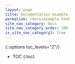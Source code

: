 ```yaml
---
layout: page
title: Documentation example
permalink: /docs/example.html
site_nav_category: docs
site_nav_category_order: 100
is_site_nav_category2: true
---
```

{::options toc_levels="2"/}

* TOC
{:toc}



